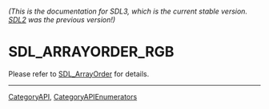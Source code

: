 ###### (This is the documentation for SDL3, which is the current stable version. [SDL2](https://wiki.libsdl.org/SDL2/) was the previous version!)
# SDL_ARRAYORDER_RGB

Please refer to [SDL_ArrayOrder](SDL_ArrayOrder) for details.

----
[CategoryAPI](CategoryAPI), [CategoryAPIEnumerators](CategoryAPIEnumerators)


